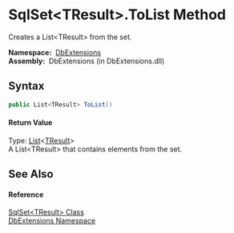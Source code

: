 SqlSet&lt;TResult>.ToList Method
================================
  Creates a List&lt;TResult> from the set.

  **Namespace:**  [DbExtensions][1]  
  **Assembly:**  DbExtensions (in DbExtensions.dll)

Syntax
------

```csharp
public List<TResult> ToList()
```

#### Return Value
Type: [List][2]&lt;[TResult][3]>  
A List&lt;TResult> that contains elements from the set.

See Also
--------

#### Reference
[SqlSet&lt;TResult> Class][3]  
[DbExtensions Namespace][1]  

[1]: ../README.md
[2]: http://msdn.microsoft.com/en-us/library/6sh2ey19
[3]: README.md